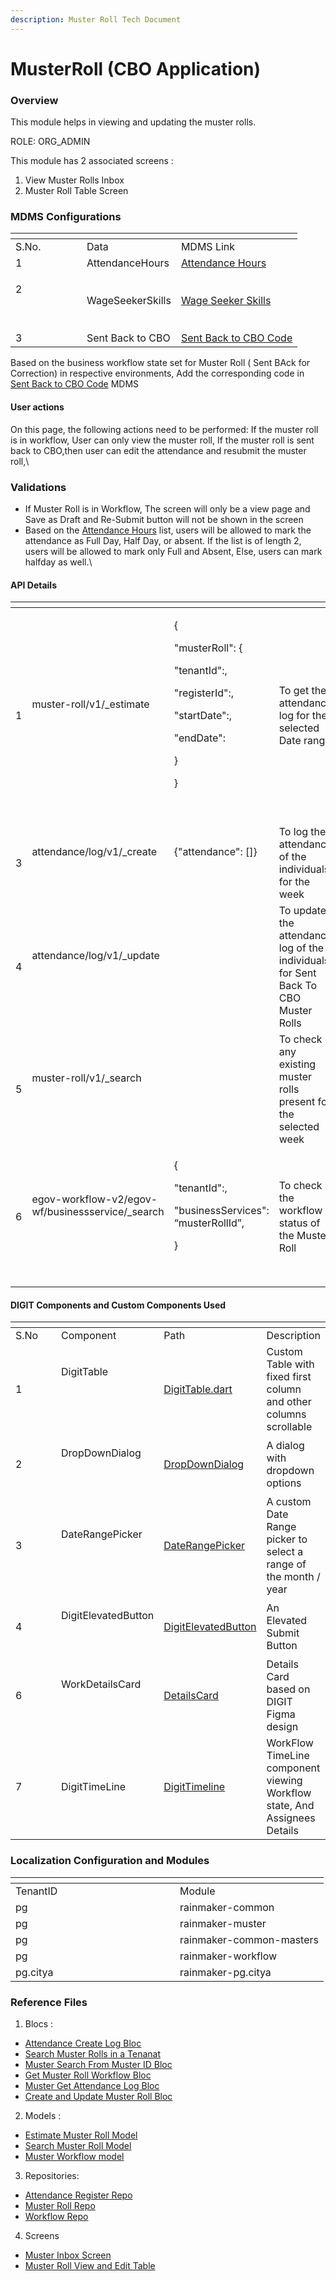 ```yaml
---
description: Muster Roll Tech Document
---
```


# MusterRoll (CBO Application)

### Overview

This module helps in viewing and updating the muster rolls.

ROLE: ORG\_ADMIN

This module has 2 associated screens :&#x20;

1. View Muster Rolls Inbox&#x20;
2. Muster Roll Table Screen

### MDMS Configurations

<table data-header-hidden><thead><tr><th width="97.99999999999997"></th><th></th><th></th></tr></thead><tbody><tr><td>S.No.</td><td>Data</td><td>MDMS Link</td></tr><tr><td>1</td><td>AttendanceHours</td><td><a href="https://github.com/egovernments/works-mdms-data/blob/DEV/data/pg/common-masters/AttendanceHours.json">Attendance Hours</a></td></tr><tr><td><p>2</p><p><br></p></td><td>WageSeekerSkills</td><td><a href="https://github.com/egovernments/works-mdms-data/blob/DEV/data/pg/common-masters/WageSeekerSkills.json">Wage Seeker Skills</a></td></tr><tr><td>3</td><td>Sent Back to CBO</td><td><a href="https://github.com/egovernments/works-mdms-data/blob/UAT/data/statea/commonUiConfig/CBOMusterInboxConfig.json">Sent Back to CBO Code</a></td></tr></tbody></table>

Based on the business workflow state set for Muster Roll ( Sent BAck for Correction) in respective environments, Add the corresponding code in [Sent Back to CBO Code](https://github.com/egovernments/works-mdms-data/blob/UAT/data/statea/commonUiConfig/CBOMusterInboxConfig.json) MDMS



#### User actions&#x20;

On this page, the following actions need to be performed: If the muster roll is in workflow, User can only view the muster roll, If the muster roll is sent back to CBO,then user can edit the attendance and resubmit the muster roll,\


### Validations

* If Muster Roll is in Workflow, The screen will only be a view page and Save as Draft and Re-Submit button will not be shown in the screen
* Based on the [Attendance Hours](https://github.com/egovernments/works-mdms-data/blob/DEV/data/pg/common-masters/AttendanceHours.json) list, users will be allowed to mark the attendance as Full Day, Half Day, or absent. If the list is of length 2, users will be allowed to mark only Full and Absent, Else, users can mark halfday as well.\


#### API Details

<table data-header-hidden><thead><tr><th width="76"></th><th></th><th></th><th></th></tr></thead><tbody><tr><td>1</td><td><p>muster-roll/v1/_estimate</p><p><br></p></td><td><p>{</p><p> "musterRoll": {</p><p>   "tenantId":,</p><p>   "registerId":,</p><p>   "startDate":,</p><p>   "endDate": </p><p> }</p><p>}</p><p><br></p></td><td>To get the attendance log for the selected Date range</td></tr><tr><td>3</td><td><p>attendance/log/v1/_create</p><p><br></p></td><td><p>{"attendance": []}</p><p><br></p></td><td>To log the attendance of the individuals for the week</td></tr><tr><td>4</td><td><p>attendance/log/v1/_update</p><p><br></p></td><td><br></td><td>To update the attendance log of the individuals for Sent Back To CBO Muster Rolls</td></tr><tr><td>5</td><td><p>muster-roll/v1/_search</p><p><br></p></td><td><br></td><td>To check if any existing muster rolls present for the selected week</td></tr><tr><td>6</td><td><p>egov-workflow-v2/egov-wf/businessservice/_search</p><p><br></p></td><td><p>{</p><p> "tenantId":,</p><p> "businessServices": “musterRollId”,</p><p>}</p><p><br></p></td><td>To check the workflow status of the Muster Roll</td></tr></tbody></table>

#### DIGIT Components and Custom Components Used&#x20;

<table data-header-hidden><thead><tr><th width="87"></th><th></th><th></th><th></th></tr></thead><tbody><tr><td>S.No</td><td>Component</td><td>Path</td><td>Description</td></tr><tr><td>1</td><td><p>DigitTable</p><p><br><br></p></td><td><a href="https://github.com/egovernments/DIGIT-Works/blob/master/frontend/works_shg_app/lib/widgets/molecules/digit_table.dart">DigitTable.dart</a></td><td>Custom Table with fixed first column and other columns scrollable</td></tr><tr><td>2</td><td><p>DropDownDialog</p><p><br></p></td><td><a href="https://github.com/egovernments/DIGIT-Works/blob/master/frontend/works_shg_app/lib/widgets/atoms/table_dropdown.dart">DropDownDialog</a></td><td>A dialog with dropdown options</td></tr><tr><td>3</td><td><p>DateRangePicker</p><p><br></p></td><td><a href="https://github.com/egovernments/DIGIT-Works/blob/master/frontend/works_shg_app/lib/widgets/atoms/date_range_picker.dart">DateRangePicker</a></td><td>A custom Date Range picker to select a range of the month / year</td></tr><tr><td>4</td><td><p>DigitElevatedButton</p><p><br></p></td><td><a href="https://github.com/egovernments/health-campaign-field-worker-app/blob/main-parallel/packages/digit_components/lib/widgets/digit_elevated_button.dart">DigitElevatedButton</a></td><td>An Elevated Submit Button </td></tr><tr><td>6</td><td><p>WorkDetailsCard</p><p><br></p></td><td><a href="https://github.com/egovernments/DIGIT-Works/blob/master/frontend/works_shg_app/lib/widgets/WorkDetailsCard.dart">DetailsCard</a></td><td>Details Card based on DIGIT Figma design</td></tr><tr><td>7</td><td>DigitTimeLine</td><td><a href="https://github.com/egovernments/DIGIT-Works/blob/master/frontend/works_shg_app/lib/widgets/atoms/digit_timeline.dart">DigitTimeline</a></td><td>WorkFlow TimeLine component viewing Workflow state, And Assignees Details</td></tr></tbody></table>

### Localization Configuration and Modules

<table data-header-hidden><thead><tr><th width="247"></th><th></th></tr></thead><tbody><tr><td>TenantID</td><td>Module</td></tr><tr><td>pg</td><td>rainmaker-common</td></tr><tr><td>pg</td><td>rainmaker-muster</td></tr><tr><td>pg</td><td>rainmaker-common-masters</td></tr><tr><td>pg</td><td>rainmaker-workflow</td></tr><tr><td>pg.citya</td><td>rainmaker-pg.citya</td></tr></tbody></table>

### Reference Files

1. Blocs :&#x20;

* [Attendance Create Log Bloc](https://github.com/egovernments/DIGIT-Works/blob/master/frontend/works\_shg\_app/lib/blocs/attendance/attendance\_create\_log.dart)
* [Search Muster Rolls in a Tenanat](https://github.com/egovernments/DIGIT-Works/blob/master/frontend/works\_shg\_app/lib/blocs/muster\_rolls/search\_muster\_roll.dart)
* [Muster Search From Muster ID Bloc](https://github.com/egovernments/DIGIT-Works/blob/master/frontend/works\_shg\_app/lib/blocs/muster\_rolls/search\_individual\_muster\_roll.dart)
* [Get Muster Roll Workflow Bloc](https://github.com/egovernments/DIGIT-Works/blob/master/frontend/works\_shg\_app/lib/blocs/muster\_rolls/get\_muster\_workflow.dart)
* [Muster Get Attendance Log Bloc](https://github.com/egovernments/DIGIT-Works/blob/master/frontend/works\_shg\_app/lib/blocs/muster\_rolls/muster\_roll\_estimate.dart)
* [Create and Update Muster Roll Bloc](https://github.com/egovernments/DIGIT-Works/blob/master/frontend/works\_shg\_app/lib/blocs/muster\_rolls/create\_muster.dart)

2. Models :

* [Estimate Muster Roll Model](https://github.com/egovernments/DIGIT-Works/blob/master/frontend/works\_shg\_app/lib/models/muster\_rolls/estimate\_muster\_roll\_model.dart)
* [Search Muster Roll Model](https://github.com/egovernments/DIGIT-Works/blob/master/frontend/works\_shg\_app/lib/models/muster\_rolls/muster\_roll\_model.dart)
* [Muster Workflow model](https://github.com/egovernments/DIGIT-Works/blob/master/frontend/works\_shg\_app/lib/models/muster\_rolls/muster\_workflow\_model.dart)

3. Repositories:&#x20;

* [Attendance Register Repo](https://github.com/egovernments/DIGIT-Works/blob/master/frontend/works\_shg\_app/lib/data/repositories/attendence\_repository/attendence\_register.dart)
* [Muster Roll Repo](https://github.com/egovernments/DIGIT-Works/blob/master/frontend/works\_shg\_app/lib/data/repositories/muster\_roll\_repository/muster\_roll.dart)
* [Workflow Repo](https://github.com/egovernments/DIGIT-Works/blob/master/frontend/works\_shg\_app/lib/data/repositories/workflow\_repository/workflow.dart)

4. Screens

* [Muster Inbox Screen](https://github.com/egovernments/DIGIT-Works/blob/master/frontend/works\_shg\_app/lib/pages/view\_muster\_rolls.dart)
* [Muster Roll View and Edit Table](https://github.com/egovernments/DIGIT-Works/blob/master/frontend/works\_shg\_app/lib/pages/shg\_inbox.dart)
